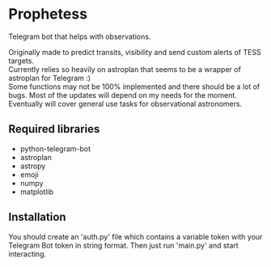 # Prophetess
 Telegram bot that helps with observations.  
 
 Originally made to predict transits, visibility and send custom alerts of TESS targets.  
 Currently relies so heavily on astroplan that seems to be a wrapper of astroplan for Telegram :)  
 Some functions may not be 100% implemented and there should be a lot of bugs. Most of the updates will depend on my needs for the moment.  
 Eventually will cover general use tasks for observational astronomers.
 
 
## Required libraries
- python-telegram-bot  
- astroplan  
- astropy  
- emoji  
- numpy  
- matplotlib  
 
## Installation
You should create an 'auth.py' file which contains a variable token with your Telegram Bot token in string format. Then just run 'main.py' and start interacting.
 
